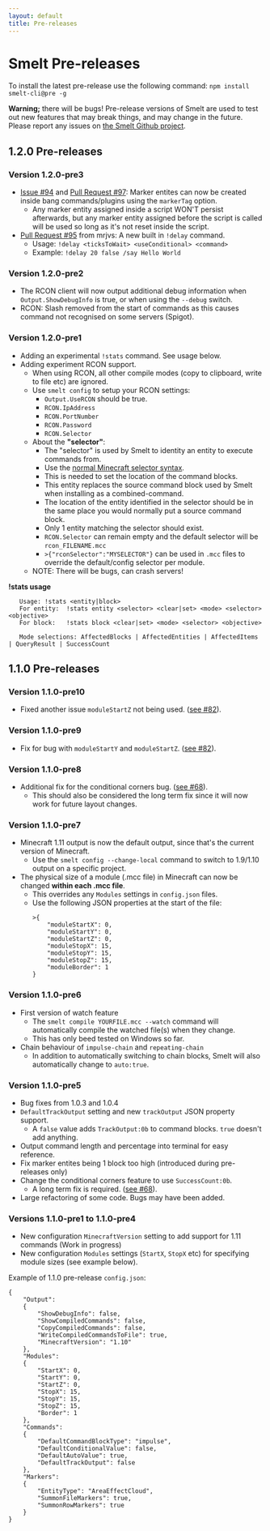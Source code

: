 ```yaml
---
layout: default
title: Pre-releases
---
```


Smelt Pre-releases
==================

To install the latest pre-release use the following command: `npm install smelt-cli@pre -g`

**Warning;** there will be bugs! Pre-release versions of Smelt are used to test out new features 
that may break things, and may change in the future. Please report any issues on 
[the Smelt Github project](https://github.com/GnaspGames/Smelt/issues/new).

## 1.2.0 Pre-releases

### Version 1.2.0-pre3

* [Issue #94](https://github.com/GnaspGames/Smelt/issues/94) and [Pull Request #97](https://github.com/GnaspGames/Smelt/pull/97):
  Marker entites can now be created inside bang commands/plugins using the `markerTag` option. 
    * Any marker entity assigned inside a script WON'T persist afterwards, but any marker entity 
      assigned before the script is called will be used so long as it's not reset inside the script.
* [Pull Request #95](https://github.com/GnaspGames/Smelt/pull/95) from mrjvs: A new built in `!delay` command.
    * Usage: `!delay <ticksToWait> <useConditional> <command>`
    * Example: `!delay 20 false /say Hello World`

### Version 1.2.0-pre2

* The RCON client will now output additional debug information 
  when `Output.ShowDebugInfo` is true, or when using the `--debug` switch.
* RCON: Slash removed from the start of commands as this causes command 
  not recognised on some servers (Spigot).

### Version 1.2.0-pre1

* Adding an experimental `!stats` command. See usage below.
* Adding experiment RCON support. 
    * When using RCON, all other compile modes (copy to clipboard, write to file etc) are ignored.
    * Use `smelt config` to setup your RCON settings:
        * `Output.UseRCON` should be true.
        * `RCON.IpAddress`
        * `RCON.PortNumber`
        * `RCON.Password`
        * `RCON.Selector`
    * About the **"selector"**:
        * The "selector" is used by Smelt to identity an entity to execute commands from. 
        * Use the [normal Minecraft selector syntax](http://minecraft.gamepedia.com/Commands#Target_selectors).
        * This is needed to set the location of the command blocks.
        * This entity replaces the source command block used by Smelt when installing as a combined-command. 
        * The location of the entity identified in the selector should be in the same place you would normally put a source command block.
        * Only 1 entity matching the selector should exist. 
        * `RCON.Selector` can remain empty and the default selector will be `rcon_FILENAME.mcc`
        * `>{"rconSelector":"MYSELECTOR"}` can be used in `.mcc` files to override the default/config selector per module.
    * NOTE: There will be bugs, can crash servers!

**!stats usage**

```
   Usage: !stats <entity|block>
   For entity:  !stats entity <selector> <clear|set> <mode> <selector> <objective>
   For block:  	!stats block <clear|set> <mode> <selector> <objective>

   Mode selections: AffectedBlocks | AffectedEntities | AffectedItems | QueryResult | SuccessCount
```

## 1.1.0 Pre-releases

### Version 1.1.0-pre10

* Fixed another issue `moduleStartZ` not being used. ([see #82](https://github.com/GnaspGames/Smelt/issues/82)).

### Version 1.1.0-pre9

* Fix for bug with `moduleStartY` and `moduleStartZ`. ([see #82](https://github.com/GnaspGames/Smelt/issues/82)).

### Version 1.1.0-pre8

* Additional fix for the conditional corners bug. ([see #68](https://github.com/GnaspGames/Smelt/issues/68)).
    * This should also be considered the long term fix since it will now work for future layout changes.

### Version 1.1.0-pre7

* Minecraft 1.11 output is now the default output, since that's the current version of Minecraft. 
    * Use the `smelt config --change-local` command to switch to 1.9/1.10 output on a specific project.
* The physical size of a module (.mcc file) in Minecraft can now be changed **within each .mcc file**. 
    * This overrides any `Modules` settings in `config.json` files.
	* Use the following JSON properties at the start of the file:
		```
		>{
			"moduleStartX": 0,
			"moduleStartY": 0,
			"moduleStartZ": 0,
			"moduleStopX": 15,
			"moduleStopY": 15,
			"moduleStopZ": 15,
			"moduleBorder": 1
		}
		```

### Version 1.1.0-pre6

* First version of watch feature
    * The `smelt compile YOURFILE.mcc --watch` command will automatically compile the watched file(s) when they change.
	* This has only beed tested on Windows so far.
* Chain behaviour of `impulse-chain` and `repeating-chain`
    * In addition to automatically switching to chain blocks, Smelt will also automatically change to `auto:true`. 

### Version 1.1.0-pre5

* Bug fixes from 1.0.3 and 1.0.4 
* `DefaultTrackOutput` setting and new `trackOutput` JSON property support. 
    * A `false` value adds `TrackOutput:0b` to command blocks. `true` doesn't add anything.
* Output command length and percentage into terminal for easy reference.
* Fix marker entites being 1 block too high (introduced during pre-releases only)
* Change the conditional corners feature to use `SuccessCount:0b`.
    * A long term fix is required. ([see #68](https://github.com/GnaspGames/Smelt/issues/68)).
* Large refactoring of some code. Bugs may have been added.

### Versions 1.1.0-pre1 to 1.1.0-pre4

* New configuration `MinecraftVersion` setting to add support for 1.11 commands (Work in progress)
* New configuration `Modules` settings (`StartX`, `StopX` etc) for specifying module sizes (see example below).

Example of 1.1.0 pre-release `config.json`:

	{
		"Output":
		{
			"ShowDebugInfo": false,
			"ShowCompiledCommands": false,
			"CopyCompiledCommands": false,
			"WriteCompiledCommandsToFile": true,
			"MinecraftVersion": "1.10"
		},
		"Modules":
		{
			"StartX": 0,
			"StartY": 0,
			"StartZ": 0,
			"StopX": 15,
			"StopY": 15,
			"StopZ": 15,
			"Border": 1
		},
		"Commands":
		{
			"DefaultCommandBlockType": "impulse",
			"DefaultConditionalValue": false,
			"DefaultAutoValue": true,
			"DefaultTrackOutput": false
		},
		"Markers":
		{
			"EntityType": "AreaEffectCloud",
			"SummonFileMarkers": true,
			"SummonRowMarkers": true
		}
	}







